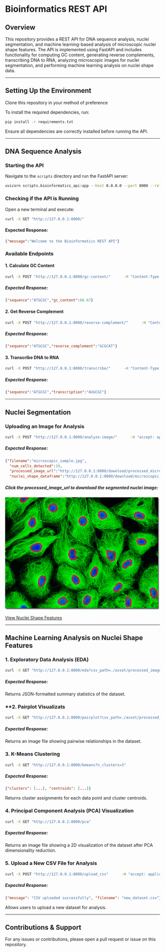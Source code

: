 # Bioinformatics REST API

## Overview
This repository provides a REST API for DNA sequence analysis, nuclei segmentation, and machine learning-based analysis of microscopic nuclei shape features. The API is implemented using FastAPI and includes functionality for computing GC content, generating reverse complements, transcribing DNA to RNA, analyzing microscopic images for nuclei segmentation, and performing machine learning analysis on nuclei shape data.

---

## **Setting Up the Environment**

Clone this repository in your method of preference

To install the required dependencies, run:
```sh
pip install -r requirements.txt
```

Ensure all dependencies are correctly installed before running the API.

---

## **DNA Sequence Analysis**

### **Starting the API**
Navigate to the `scripts` directory and run the FastAPI server:
```sh
uvicorn scripts.bioinformatics_api:app --host 0.0.0.0 --port 8000 --reload
```

### **Checking if the API is Running**
Open a new terminal and execute:
```sh
curl -X GET "http://127.0.0.1:8000/"
```
#### **Expected Response:**
```json
{"message":"Welcome to the Bioinformatics REST API"}
```

### **Available Endpoints**

#### **1. Calculate GC Content**
```sh
curl -X POST "http://127.0.0.1:8000/gc-content/"      -H "Content-Type: application/json"      -d '{"sequence": "ATGCGC"}'
```
##### **Expected Response:**
```json
{"sequence":"ATGCGC","gc_content":66.67}
```

#### **2. Get Reverse Complement**
```sh
curl -X POST "http://127.0.0.1:8000/reverse-complement/"      -H "Content-Type: application/json"      -d '{"sequence": "ATGCGC"}'
```
##### **Expected Response:**
```json
{"sequence":"ATGCGC","reverse_complement":"GCGCAT"}
```

#### **3. Transcribe DNA to RNA**
```sh
curl -X POST "http://127.0.0.1:8000/transcribe/"      -H "Content-Type: application/json"      -d '{"sequence": "ATGCGC"}'
```
##### **Expected Response:**
```json
{"sequence":"ATGCGC","transcription":"AUGCGC"}
```

---

## **Nuclei Segmentation**

### **Uploading an Image for Analysis**
```sh
curl -X POST "http://127.0.0.1:8000/analyze-image/"      -H "accept: application/json"      -H "Content-Type: multipart/form-data"      -F "file=@./asset/microscopic_sample.jpg"
```
##### **Expected Response:**
```json
{"filename":"microscopic_sample.jpg",
  "num_cells_detected":19,
  "processed_image_url":"http://127.0.0.1:8000/download/processed_microscopic_sample.png",
  "nuclei_shape_dataframe":"http://127.0.0.1:8000/download/microscopic_samplenuclei_shape_features.csv"}
```

##### **Click the processed_image_url to download the segmented nuclei image:**
![Microscopic Sample](./asset/processed_images/processed_microscopic_sample.png)

[View Nuclei Shape Features](./asset/processed_images/microscopic_samplenuclei_shape_features.csv)

---

## **Machine Learning Analysis on Nuclei Shape Features**

### **1. Exploratory Data Analysis (EDA)**
```sh
curl -X GET "http://127.0.0.1:8000/eda?csv_path=./asset/processed_images/microscopic_samplenuclei_shape_features.csv"
```
##### **Expected Response:**
Returns JSON-formatted summary statistics of the dataset.

### **2. Pairplot Visualizats
```sh
curl -X GET "http://127.0.0.1:8000/pairplot?csv_path=./asset/processed_images/microscopic_samplenuclei_shape_features.csv"
```
##### **Expected Response:**
Returns an image file showing pairwise relationships in the dataset.

### **3. K-Means Clustering**
```sh
curl -X GET "http://127.0.0.1:8000/kmeans?n_clusters=3"
```
##### **Expected Response:**
```json
{"clusters": [...], "centroids": [...]}
```
Returns cluster assignments for each data point and cluster centroids.

### **4. Principal Component Analysis (PCA) Visualization**
```sh
curl -X GET "http://127.0.0.1:8000/pca"
```
##### **Expected Response:**
Returns an image file showing a 2D visualization of the dataset after PCA dimensionality reduction.

### **5. Upload a New CSV File for Analysis**
```sh
curl -X POST "http://127.0.0.1:8000/upload_csv"      -H "accept: application/json"      -H "Content-Type: multipart/form-data"      -F "file=@./asset/processed_images/new_dataset.csv"
```
##### **Expected Response:**
```json
{"message": "CSV uploaded successfully", "filename": "new_dataset.csv"}
```
Allows users to upload a new dataset for analysis.

---

## **Contributions & Support**
For any issues or contributions, please open a pull request or issue on this repository.
